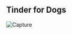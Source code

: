 ## Tinder for Dogs

![Capture](https://user-images.githubusercontent.com/20342096/148672940-834a5ac1-820d-4f8d-9844-3952afa22325.PNG)
